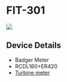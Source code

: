 # FIT-301

![](../images/device_images/unknown.jpg)

## Device Details
+ Badger Meter
+ RCDL160+ER420
+ [Turbine meter](../indexes/index_devices_non_smart.md)


